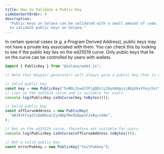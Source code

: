 ```yaml
---
title: How to Validate a Public Key
sidebarSortOrder: 4
description:
  "Public keys on Solana can be validated with a small amount of code. Learn how
  to validate public keys on Solana."
---
```


In certain special cases (e.g. a Program Derived Address), public keys may not
have a private key associated with them. You can check this by looking to see if
the public key lies on the ed25519 curve. Only public keys that lie on the curve
can be controlled by users with wallets.

```javascript file=/code/cookbook/wallets/check-public-key.ts#L1-L2,#L3-L19
import { PublicKey } from "@solana/web3.js";

// Note that Keypair.generate() will always give a public key that is valid for users

// Valid public key
const key = new PublicKey("5oNDL3swdJJF1g9DzJiZ4ynHXgszjAEpUkxVYejchzrY");
// Lies on the ed25519 curve and is suitable for users
console.log(PublicKey.isOnCurve(key.toBytes()));

// Valid public key
const offCurveAddress = new PublicKey(
  "4BJXYkfvg37zEmBbsacZjeQDpTNx91KppxFJxRqrz48e",
);

// Not on the ed25519 curve, therefore not suitable for users
console.log(PublicKey.isOnCurve(offCurveAddress.toBytes()));

// Not a valid public key
const errorPubkey = new PublicKey("testPubkey");
```
